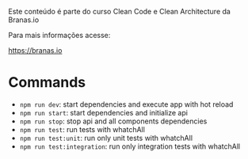 Este conteúdo é parte do curso Clean Code e Clean Architecture da Branas.io

Para mais informações acesse:

https://branas.io

# Commands

- `npm run dev`: start dependencies and execute app with hot reload
- `npm run start`: start dependencies and initialize api
- `npm run stop`: stop api and all components dependencies
- `npm run test`: run tests with whatchAll
- `npm run test:unit`: run only unit tests with whatchAll
- `npm run test:integration`: run only integration tests with whatchAll
